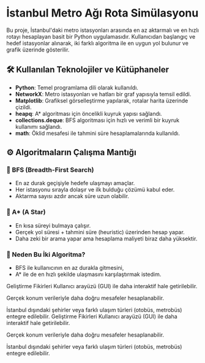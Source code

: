 # İstanbul Metro Ağı Rota Simülasyonu

Bu proje, İstanbul'daki metro istasyonları arasında en az aktarmalı ve en hızlı rotayı hesaplayan basit bir Python uygulamasıdır. Kullanıcıdan başlangıç ve hedef istasyonlar alınarak, iki farklı algoritma ile en uygun yol bulunur ve grafik üzerinde gösterilir.

## 🛠 Kullanılan Teknolojiler ve Kütüphaneler

- **Python**: Temel programlama dili olarak kullanıldı.
- **NetworkX**: Metro istasyonları ve hatları bir graf yapısıyla temsil edildi.
- **Matplotlib**: Grafiksel görselleştirme yapılarak, rotalar harita üzerinde çizildi.
- **heapq**: A* algoritması için öncelikli kuyruk yapısı sağlandı.
- **collections.deque**: BFS algoritması için hızlı ve verimli bir kuyruk kullanımı sağlandı.
- **math**: Öklid mesafesi ile tahmini süre hesaplamalarında kullanıldı.

## ⚙️ Algoritmaların Çalışma Mantığı

### 🔴 BFS (Breadth-First Search)
- En az durak geçişiyle hedefe ulaşmayı amaçlar.
- Her istasyonu sırayla dolaşır ve ilk bulduğu çözümü kabul eder.
- Aktarma sayısı azdır ancak süre uzun olabilir.

### 🔵 A* (A Star)
- En kısa süreyi bulmaya çalışır.
- Gerçek yol süresi + tahmini süre (heuristic) üzerinden hesap yapar.
- Daha zeki bir arama yapar ama hesaplama maliyeti biraz daha yüksektir.

### 📌 Neden Bu İki Algoritma?
- BFS ile kullanıcının en az durakla gitmesini,
- A* ile de en hızlı şekilde ulaşmasını karşılaştırmak istedim.

Geliştirme Fikirleri
Kullanıcı arayüzü (GUI) ile daha interaktif hale getirilebilir.

Gerçek konum verileriyle daha doğru mesafeler hesaplanabilir.

İstanbul dışındaki şehirler veya farklı ulaşım türleri (otobüs, metrobüs) entegre edilebilir.
Geliştirme Fikirleri
Kullanıcı arayüzü (GUI) ile daha interaktif hale getirilebilir.

Gerçek konum verileriyle daha doğru mesafeler hesaplanabilir.

İstanbul dışındaki şehirler veya farklı ulaşım türleri (otobüs, metrobüs) entegre edilebilir.



